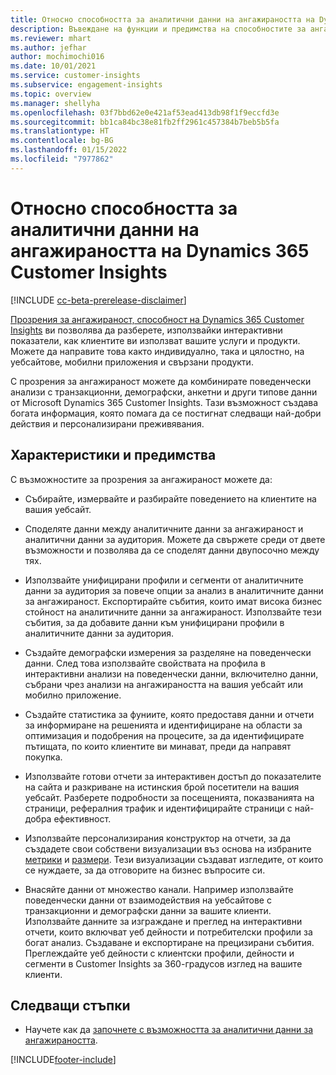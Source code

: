 ```yaml
---
title: Относно способността за аналитични данни на ангажираността на Dynamics 365 Customer Insights
description: Въвеждане на функции и предимства на способностите за ангажираност.
ms.reviewer: mhart
ms.author: jefhar
author: mochimochi016
ms.date: 10/01/2021
ms.service: customer-insights
ms.subservice: engagement-insights
ms.topic: overview
ms.manager: shellyha
ms.openlocfilehash: 03f7bbd62e0e421af53ead413db98f1f9eccfd3e
ms.sourcegitcommit: bb1ca84bc38e81fb2ff2961c457384b7beb5b5fa
ms.translationtype: HT
ms.contentlocale: bg-BG
ms.lasthandoff: 01/15/2022
ms.locfileid: "7977862"
---
```

# <a name="about-dynamics-365-customer-insights-engagement-insights-capability"></a>Относно способността за аналитични данни на ангажираността на Dynamics 365 Customer Insights 

[!INCLUDE [cc-beta-prerelease-disclaimer](includes/cc-beta-prerelease-disclaimer.md)]

[Прозрения за ангажираност, способност на Dynamics 365 Customer Insights](https://dynamics.microsoft.com/ai/customer-insights/engagement-insights-capability/) ви позволява да разберете, използвайки интерактивни показатели, как клиентите ви използват вашите услуги и продукти. Можете да направите това както индивидуално, така и цялостно, на уебсайтове, мобилни приложения и свързани продукти.

С прозрения за ангажираност можете да комбинирате поведенчески анализи с транзакционни, демографски, анкетни и други типове данни от Microsoft Dynamics 365 Customer Insights. Тази възможност създава богата информация, която помага да се постигнат следващи най-добри действия и персонализирани преживявания.

## <a name="features-and-benefits"></a>Характеристики и предимства

С възможностите за прозрения за ангажираност можете да:

- Събирайте, измервайте и разбирайте поведението на клиентите на вашия уебсайт.

- Споделяте данни между аналитичните данни за ангажираност и аналитични данни за аудитория. Можете да свържете среди от двете възможности и позволява да се споделят данни двупосочно между тях.

- Използвайте унифицирани профили и сегменти от аналитичните данни за аудитория за повече опции за анализ в аналитичните данни за ангажираност. Експортирайте събития, които имат висока бизнес стойност на аналитичните данни за ангажираност. Използвайте тези събития, за да добавите данни към унифицирани профили в аналитичните данни за аудитория.

- Създайте демографски измерения за разделяне на поведенчески данни. След това използвайте свойствата на профила в интерактивни анализи на поведенчески данни, включително данни, събрани чрез анализи на ангажираността на вашия уебсайт или мобилно приложение.

- Създайте статистика за фуниите, която предоставя данни и отчети за информиране на решенията и идентифициране на области за оптимизация и подобрения на процесите, за да идентифицирате пътищата, по които клиентите ви минават, преди да направят покупка. 

-  Използвайте готови отчети за интерактивен достъп до показателите на сайта и разкриване на истинския брой посетители на вашия уебсайт. Разберете подробности за посещенията, показванията на страници, рефералния трафик и идентифицирайте страници с най-добра ефективност.

- Използвайте персонализирания конструктор на отчети, за да създадете свои собствени визуализации въз основа на избраните [метрики](glossary.md) и [размери](glossary.md). Тези визуализации създават изгледите, от които се нуждаете, за да отговорите на бизнес въпросите си.

- Внасяйте данни от множество канали. Например използвайте поведенчески данни от взаимодействия на уебсайтове с транзакционни и демографски данни за вашите клиенти. Използвайте данните за изграждане и преглед на интерактивни отчети, които включват уеб дейности и потребителски профили за богат анализ. Създаване и експортиране на прецизирани събития. Преглеждайте уеб дейности с клиентски профили, дейности и сегменти в Customer Insights за 360-градусов изглед на вашите клиенти.

## <a name="next-steps"></a>Следващи стъпки

- Научете как да [започнете с възможността за аналитични данни за ангажираността](get-started.md).


[!INCLUDE[footer-include](../includes/footer-banner.md)]
